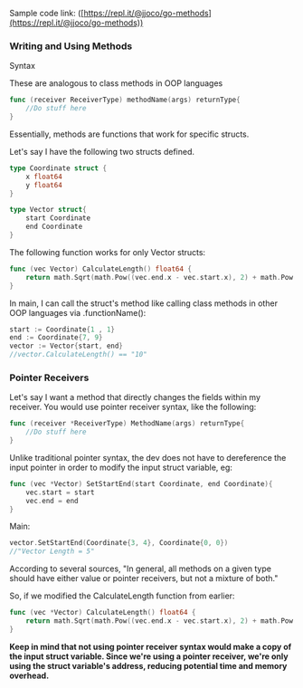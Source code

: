
Sample code link: ([https://repl.it/@jjoco/go-methods](https://repl.it/@jjoco/go-methods))
### Writing and Using Methods
Syntax

These are analogous to class methods in OOP languages
```go
func (receiver ReceiverType) methodName(args) returnType{
    //Do stuff here
}
```
Essentially, methods are functions that work for specific structs.

Let's say I have the following two structs defined.
```go
type Coordinate struct {
    x float64
    y float64
}
```
```go
type Vector struct{
    start Coordinate
    end Coordinate
}
```
The following function works for only Vector structs:
```go
func (vec Vector) CalculateLength() float64 {
    return math.Sqrt(math.Pow((vec.end.x - vec.start.x), 2) + math.Pow((vec.end.y- vec.start.y),2))
}
```
In main, I can call the struct's method like calling class methods in other OOP languages via .functionName():
```go
start := Coordinate{1 , 1}
end := Coordinate{7, 9}
vector := Vector{start, end}
//vector.CalculateLength() == "10"
```
### Pointer Receivers

Let's say I want a method that directly changes the fields within my receiver. You would use pointer receiver syntax, like the following:
```go
func (receiver *ReceiverType) MethodName(args) returnType{
    //Do stuff here
}
```
Unlike traditional pointer syntax, the dev does not have to dereference the input pointer in order to modify the input struct variable, eg:
```go
func (vec *Vector) SetStartEnd(start Coordinate, end Coordinate){
    vec.start = start
    vec.end = end
}
```
Main:
```go
vector.SetStartEnd(Coordinate{3, 4}, Coordinate{0, 0})
//"Vector Length = 5"
```
According to several sources, "In general, all methods on a given type should have either value or pointer receivers, but not a mixture of both."

So, if we modified the CalculateLength function from earlier:
```go
func (vec *Vector) CalculateLength() float64 {
    return math.Sqrt(math.Pow((vec.end.x - vec.start.x), 2) + math.Pow((vec.end.y - vec.start.y),2))
}
```
**Keep in mind that not using pointer receiver syntax would make a copy of the input struct variable. Since we're using a pointer receiver, we're only using the struct variable's address, reducing potential time and memory overhead.**
